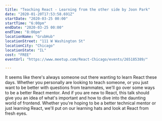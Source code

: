 ```yaml
---
title: "Teaching React - Learning from the other side by Joon Park"
date: "2020-01-20T17:53:58.691Z"
startDate: "2020-03-25 00:00"
startTime: "6:00pm"
endDate: "2020-03-25 00:00"
endTime: "8:00pm"
locationName: "GrubHub"
locationStreet: "111 W Washington St"
locationCity: "Chicago"
locationState: "IL"
cost: "FREE"
eventUrl: "https://www.meetup.com/React-Chicago/events/265185389/"

---
```


It seems like there's always someone out there wanting to learn React these days. Whether you personally are looking to teach someone, or you just want to be better with questions from teammates, we'll go over some ways to be a better React mentor. And if you are new to React, this talk should give you an idea of what's important and how to dive into the daunting world of frontend. Whether you're hoping to be a better technical mentor or just learning React, we'll put on our learning hats and look at React from fresh eyes.


